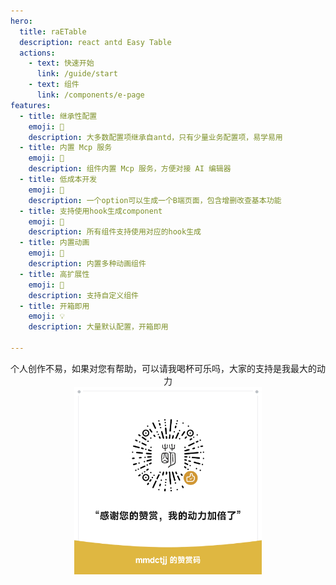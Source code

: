```yaml
---
hero:
  title: raETable
  description: react antd Easy Table
  actions:
    - text: 快速开始
      link: /guide/start
    - text: 组件
      link: /components/e-page
features:
  - title: 继承性配置
    emoji: 💎
    description: 大多数配置项继承自antd，只有少量业务配置项，易学易用
  - title: 内置 Mcp 服务
    emoji: 🚗
    description: 组件内置 Mcp 服务，方便对接 AI 编辑器
  - title: 低成本开发
    emoji: 🌈
    description: 一个option可以生成一个B端页面，包含增删改查基本功能
  - title: 支持使用hook生成component
    emoji: 🚀
    description: 所有组件支持使用对应的hook生成
  - title: 内置动画
    emoji: 🎨
    description: 内置多种动画组件
  - title: 高扩展性
    emoji: 🚥
    description: 支持自定义组件
  - title: 开箱即用
    emoji: 💡
    description: 大量默认配置，开箱即用

---
```


<p style="text-align: center">
  个人创作不易，如果对您有帮助，可以请我喝杯可乐吗，大家的支持是我最大的动力
  <br />
  <img src="../public/mmdctjj_zsm.png" alt="zsm" width="300px">
</p>
